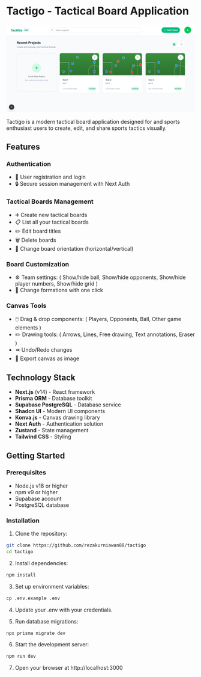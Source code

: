 # Tactigo - Tactical Board Application

![Tactigo Preview](public/preview/tactigo-preview.png)

Tactigo is a modern tactical board application designed for and sports enthusiast users to create, edit, and share sports tactics visually.

## Features

### Authentication
- 🔐 User registration and login
- 🔒 Secure session management with Next Auth

### Tactical Boards Management
- ➕ Create new tactical boards
- 📋 List all your tactical boards
- ✏️ Edit board titles
- 🗑️ Delete boards
- 🔄 Change board orientation (horizontal/vertical)

### Board Customization
- ⚙️ Team settings: ( Show/hide ball, Show/hide opponents, Show/hide player numbers, Show/hide grid )
- 🔄 Change formations with one click

### Canvas Tools
- 🖱️ Drag & drop components: ( Players, Opponents, Ball, Other game elements )
- ✏️ Drawing tools: ( Arrows, Lines, Free drawing, Text annotations, Eraser )
- ⏪ Undo/Redo changes
- 💾 Export canvas as image

## Technology Stack
- **Next.js** (v14) - React framework
- **Prisma ORM** - Database toolkit
- **Supabase PostgreSQL** - Database service
- **Shadcn UI** - Modern UI components
- **Konva.js** - Canvas drawing library
- **Next Auth** - Authentication solution
- **Zustand** - State management
- **Tailwind CSS** - Styling

## Getting Started

### Prerequisites
- Node.js v18 or higher
- npm v9 or higher
- Supabase account
- PostgreSQL database

### Installation

1. Clone the repository:
```bash
git clone https://github.com/rezakurniawan88/tactigo
cd tactigo
```

2. Install dependencies:
```bash
npm install
```

3. Set up environment variables:
```bash
cp .env.example .env
```

4. Update your .env with your credentials.

5. Run database migrations:
```bash
npx prisma migrate dev
```

6. Start the development server:
```bash
npm run dev
```

7. Open your browser at http://localhost:3000